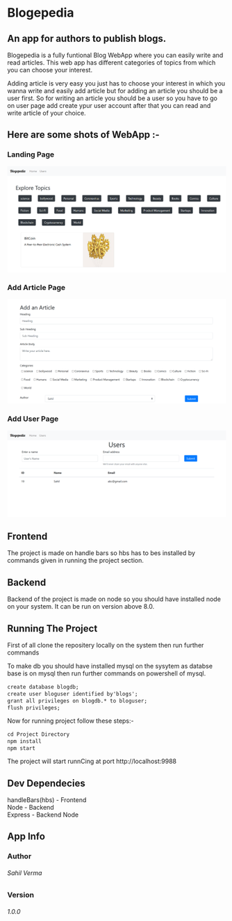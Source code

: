 # Blogepedia
## An app for authors to publish blogs.

Blogepedia is a fully funtional Blog WebApp where you can easily write
and read articles. 
This web app has different categories of topics from which you can choose 
your interest.

Adding article is very easy you just has to choose your interest in which you wanna write and easily add article but for adding an article you should be a user first. So for writing an article you should be a user so you have to go on user page add create ypur user account after that you can read and write article of your choice.

## Here are some shots of WebApp :-
### Landing Page
<img src="Home.png"/>

### Add Article Page
<img src="addArticle.png"/>

### Add User Page
<img src="Users.png"/>

## Frontend 
The project is made on handle bars so hbs has to bes installed by commands given in running the project section.

## Backend 
Backend of the project is made on node so you should have installed node on your system. It can be run on version above 8.0.

## Running The Project
First of all clone the repositery locally on the system
then run further commands<br/>

To make db you should have installed mysql on the sysytem as databse base is on mysql
then run further commands on powershell of mysql.
```
create database blogdb;
create user bloguser identified by'blogs';
grant all privileges on blogdb.* to bloguser;
flush privileges;

```
Now for running project follow these steps:-
```
cd Project Directory
npm install
npm start
```
The project will start runnCing at port http://localhost:9988 

## Dev Dependecies
handleBars(hbs) - Frontend <br/>
Node - Backend <br/>
Express - Backend
Node
## App Info
### Author 
###### Sahil Verma
### Version
###### 1.0.0
